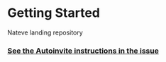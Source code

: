 # Getting Started
Nateve landing repository

### [**See the Autoinvite instructions in the issue**](https://github.com/NateveLang/GettingStarted/issues/1)
